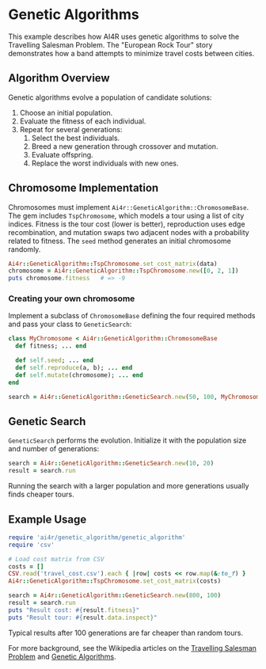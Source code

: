 # Genetic Algorithms

This example describes how AI4R uses genetic algorithms to solve the Travelling Salesman Problem. The "European Rock Tour" story demonstrates how a band attempts to minimize travel costs between cities.

## Algorithm Overview

Genetic algorithms evolve a population of candidate solutions:

1. Choose an initial population.
2. Evaluate the fitness of each individual.
3. Repeat for several generations:
   1. Select the best individuals.
   2. Breed a new generation through crossover and mutation.
   3. Evaluate offspring.
   4. Replace the worst individuals with new ones.

## Chromosome Implementation

Chromosomes must implement `Ai4r::GeneticAlgorithm::ChromosomeBase`.  The gem includes `TspChromosome`, which models a tour using a list of city indices. Fitness is the tour cost (lower is better), reproduction uses edge recombination, and mutation swaps two adjacent nodes with a probability related to fitness. The `seed` method generates an initial chromosome randomly.

```ruby
Ai4r::GeneticAlgorithm::TspChromosome.set_cost_matrix(data)
chromosome = Ai4r::GeneticAlgorithm::TspChromosome.new([0, 2, 1])
puts chromosome.fitness   # => -9
```

### Creating your own chromosome

Implement a subclass of `ChromosomeBase` defining the four required methods and
pass your class to `GeneticSearch`:

```ruby
class MyChromosome < Ai4r::GeneticAlgorithm::ChromosomeBase
  def fitness; ... end

  def self.seed; ... end
  def self.reproduce(a, b); ... end
  def self.mutate(chromosome); ... end
end

search = Ai4r::GeneticAlgorithm::GeneticSearch.new(50, 100, MyChromosome)
```

## Genetic Search

`GeneticSearch` performs the evolution. Initialize it with the population size and number of generations:

```ruby
search = Ai4r::GeneticAlgorithm::GeneticSearch.new(10, 20)
result = search.run
```

Running the search with a larger population and more generations usually finds cheaper tours.

## Example Usage

```ruby
require 'ai4r/genetic_algorithm/genetic_algorithm'
require 'csv'

# Load cost matrix from CSV
costs = []
CSV.read('travel_cost.csv').each { |row| costs << row.map(&:to_f) }
Ai4r::GeneticAlgorithm::TspChromosome.set_cost_matrix(costs)

search = Ai4r::GeneticAlgorithm::GeneticSearch.new(800, 100)
result = search.run
puts "Result cost: #{result.fitness}"
puts "Result tour: #{result.data.inspect}"
```

Typical results after 100 generations are far cheaper than random tours.

For more background, see the Wikipedia articles on the [Travelling Salesman Problem](http://en.wikipedia.org/wiki/Traveling_salesman_problem) and [Genetic Algorithms](http://en.wikipedia.org/wiki/Genetic_algorithm).
